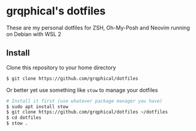 # grqphical's dotfiles

These are my personal dotfiles for ZSH, Oh-My-Posh and Neovim running on Debian with WSL 2

## Install

Clone this repository to your home directory

```bash
$ git clone https://github.com/grqphical/dotfiles
```
Or better yet use something like `stow` to manage your dotfiles

```bash
# Install it first (use whatever package manager you have)
$ sudo apt install stow
$ git clone https://github.com/grqphical/dotfiles ~/dotfiles
$ cd dotfiles
$ stow .
```
